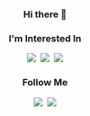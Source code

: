 <h3 align="center">Hi there 👋</h3>

<h3 align="center">I'm Interested In</h3>
<p align="center">
  <img src="https://img.shields.io/badge/Java-007396?style=flat-square&logo=Java&logoColor=white"/></a>&nbsp
  <img src="https://img.shields.io/badge/Python-3766AB?style=flat-square&logo=Python&logoColor=white"/></a>&nbsp 
  <img src="https://img.shields.io/badge/Javascript-ffb13b?style=flat-square&logo=javascript&logoColor=white"/>
<p>

<h3 align="center">Follow Me</h3>
<p align="center">
<!--  <a href="https://velog.io/@hyeinisfree"><img src="https://img.shields.io/badge/Tech%20Blog-11B48A?style=flat-square&logo=Vimeo&logoColor=white&link=https://velog.io/@hyeinisfree"/></a>&nbsp -->
  <a href="https://www.instagram.com/luke0619_/"><img src="https://img.shields.io/badge/Instagram-E4405F?style=flat-square&logo=Instagram&logoColor=white&link=https://www.instagram.com/luke0619_/"/></a>&nbsp
  <a href="mailto:contact.yclk@gmail.com"><img src="https://img.shields.io/badge/Gmail-d14836?style=flat-square&logo=Gmail&logoColor=white&link=contact.yclk@gmail.com"/></a>
</p>

<!--
**YCLK/YCLK** is a ✨ _special_ ✨ repository because its `README.md` (this file) appears on your GitHub profile.

Here are some ideas to get you started:

- 🔭 I’m currently working on ...
- 🌱 I’m currently learning ...
- 👯 I’m looking to collaborate on ...
- 🤔 I’m looking for help with ...
- 💬 Ask me about ...
- 📫 How to reach me: ...
- 😄 Pronouns: ...
- ⚡ Fun fact: ...
-->
